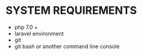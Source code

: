 SYSTEM REQUIREMENTS
=============

* php 7.0 +
* laravel environment
* git
* git bash or another command line console